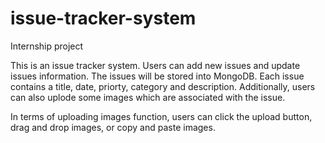 # issue-tracker-system
Internship project

This is an issue tracker system. Users can add new issues and update issues information. The issues will be stored into MongoDB. Each issue contains a title, date, priorty, category and description. Additionally, users can also uplode some images which are associated with the issue. 

In terms of uploading images function, users can click the upload button, drag and drop images, or copy and paste images.
